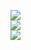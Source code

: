![](https://github-readme-stats.vercel.app/api?username=HeyImJ0hn&theme=github_dark&hide_border=false&include_all_commits=true&count_private=true)<br/>
![](https://github-readme-streak-stats.herokuapp.com/?user=HeyImJ0hn&theme=github_dark&hide_border=false)<br/>
![](https://github-readme-stats.vercel.app/api/top-langs/?username=HeyImJ0hn&theme=github_dark&hide_border=false&include_all_commits=true&count_private=true&layout=compact)

